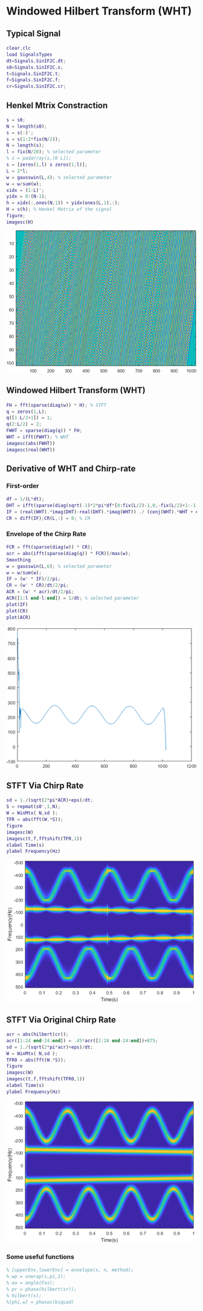 # Windowed Hilbert Transform (WHT)
## Typical Signal
```matlab
clear,clc
load SignalsTypes
dt=Signals.SinIF2C.dt;
s0=Signals.SinIF2C.s;
t=Signals.SinIF2C.t;
f=Signals.SinIF2C.f;
cr=Signals.SinIF2C.cr;
```
## Henkel Mtrix Constraction
```matlab
s = s0;
N = length(s0);
s = s(:)';
s = s(1:2*fix(N/2));
N = length(s);
l = fix(N/20); % selected parameter
% s = padarray(s,[0 L]);
s = [zeros(1,l) s zeros(1,l)];
L = 2*l;
w = gausswin(L,4); % selected parameter
w = w/sum(w);
xidx = (1:L)';
yidx = 0:(N-1);
h = xidx(:,ones(N,1)) + yidx(ones(L,1),:);
H = s(h); % Henkel Matrix of the signal
figure;
imagesc(H)
```
![Henkel Mtrix Constraction](img/ws.png)

## Windowed Hilbert Transform (WHT)
```matlab
FH = fft(sparse(diag(w)) * H); % STFT
q = zeros(1,L);
q([1 L/2+1]) = 1;
q(2:L/2) = 2;
FWHT = sparse(diag(q)) * FH;
WHT = ifft(FWHT); % WHT
imagesc(abs(FWHT))
imagesc(real(WHT))
```

## Derivative of WHT and Chirp-rate
### First-order 
```matlab
df = 1/(L*dt);
DHT = ifft(sparse(diag(sqrt(-1)*2*pi*df*[0:fix(L/2)-1,0,-fix(L/2)+1:-1])) * FWHT); 
IF = (real(WHT).*imag(DHT)-real(DHT).*imag(WHT)) ./ (conj(WHT).*WHT + eps); % IF
CR = diff(IF);CR(L,:) = 0; % CR
```

### Envelope of the Chirp Rate 

```matlab
FCR = fft(sparse(diag(w)) * CR);
acr = abs(ifft(sparse(diag(q)) * FCR))/max(w);
Smoothing
w = gausswin(L,6); % selected parameter
w = w/sum(w);
IF = (w' * IF)/2/pi;
CR = (w' * CR)/dt/2/pi;
ACR = (w' * acr)/dt/2/pi;
ACR([1:l end-l:end]) = 1/dt; % selected parameter
plot(IF)
plot(CR)
plot(ACR)
```
![Envelope of the Chirp Rate](img/CR.png)

## STFT Via Chirp Rate

```matlab
sd = 1./(sqrt(2*pi*ACR)+eps)/dt;
S = repmat(s0',1,N);
W = WinMtx( N,sd );
TFR = abs(fft(W.*S));
figure
imagesc(W)
imagesc(t,f,fftshift(TFR,1))
xlabel Time(s)
ylabel Frequency(Hz)
```

![STFT Via Chirp Rate](img/CHT.png)


## STFT Via Original Chirp Rate

```matlab
acr = abs(hilbert(cr));
acr([1:24 end-24:end]) = .45*acr([1:24 end-24:end])+875;
sd = 1./(sqrt(2*pi*acr)+eps)/dt;
W = WinMtx( N,sd );
TFR0 = abs(fft(W.*S));
figure
imagesc(W)
imagesc(t,f,fftshift(TFR0,1))
xlabel Time(s)
ylabel Frequency(Hz)
```
![STFT Via Original Chirp Rate](img/OCHT.png)

### Some useful functions
```matlab
% [upperEnv,lowerEnv] = envelope(x, n, method);
% wp = unwrap(s,pi,1);
% aa = angle(Fas);
% pr = phase(hilbert(sr));
% hilbert(s);
%[phi,w] = phasez(biquad)
```

